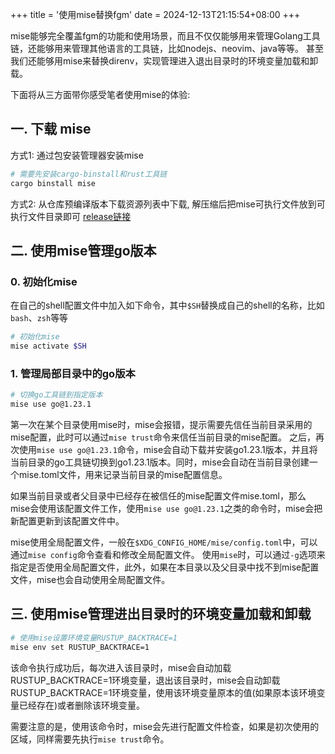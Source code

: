 +++
title = '使用mise替换fgm'
date = 2024-12-13T21:15:54+08:00
+++

mise能够完全覆盖fgm的功能和使用场景，而且不仅仅能够用来管理Golang工具链，还能够用来管理其他语言的工具链，比如nodejs、neovim、java等等。
甚至我们还能够用mise来替换direnv，实现管理进入退出目录时的环境变量加载和卸载。

下面将从三方面带你感受笔者使用mise的体验:

## 一. 下载 mise

方式1: 通过包安装管理器安装mise

```sh
# 需要先安装cargo-binstall和rust工具链
cargo binstall mise
```

方式2: 从仓库预编译版本下载资源列表中下载, 解压缩后把mise可执行文件放到可执行文件目录即可
[release链接](https://github.com/jdx/mise/releases)

## 二. 使用mise管理go版本

### 0. 初始化mise

在自己的shell配置文件中加入如下命令，其中`$SH`替换成自己的shell的名称，比如`bash`、`zsh`等等

```sh
# 初始化mise
mise activate $SH
```

### 1. 管理局部目录中的go版本

```sh
# 切换go工具链到指定版本
mise use go@1.23.1
```

第一次在某个目录使用mise时，mise会报错，提示需要先信任当前目录采用的mise配置，此时可以通过`mise trust`命令来信任当前目录的mise配置。
之后，再次使用`mise use go@1.23.1`命令，mise会自动下载并安装go1.23.1版本，并且将当前目录的go工具链切换到go1.23.1版本。同时，mise会自动在当前目录创建一个mise.toml文件，用来记录当前目录的mise配置信息。

如果当前目录或者父目录中已经存在被信任的mise配置文件mise.toml，那么mise会使用该配置文件工作，使用`mise use go@1.23.1`之类的命令时，mise会把新配置更新到该配置文件中。

mise使用全局配置文件，一般在`$XDG_CONFIG_HOME/mise/config.toml`中，可以通过`mise config`命令查看和修改全局配置文件。
使用`mise`时，可以通过`-g`选项来指定是否使用全局配置文件，此外，如果在本目录以及父目录中找不到mise配置文件，mise也会自动使用全局配置文件。

## 三. 使用mise管理进出目录时的环境变量加载和卸载

```sh
# 使用mise设置环境变量RUSTUP_BACKTRACE=1
mise env set RUSTUP_BACKTRACE=1
```
该命令执行成功后，每次进入该目录时，mise会自动加载RUSTUP_BACKTRACE=1环境变量，退出该目录时，mise会自动卸载RUSTUP_BACKTRACE=1环境变量，使用该环境变量原本的值(如果原本该环境变量已经存在)或者删除该环境变量。

需要注意的是，使用该命令时，mise会先进行配置文件检查，如果是初次使用的区域，同样需要先执行`mise trust`命令。